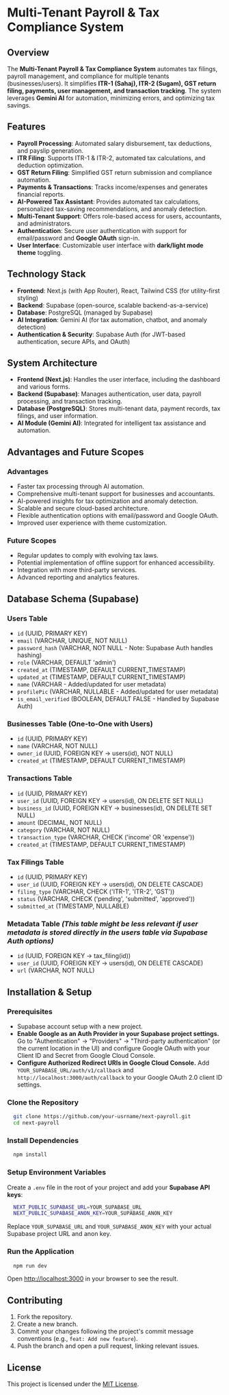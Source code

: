 # Multi-Tenant Payroll & Tax Compliance System

## Overview

The **Multi-Tenant Payroll & Tax Compliance System** automates tax filings, payroll management, and compliance for multiple tenants (businesses/users). It simplifies **ITR-1 (Sahaj), ITR-2 (Sugam), GST return filing, payments, user management, and transaction tracking**. The system leverages **Gemini AI** for automation, minimizing errors, and optimizing tax savings.

## Features

*   **Payroll Processing**: Automated salary disbursement, tax deductions, and payslip generation.
*   **ITR Filing**: Supports ITR-1 & ITR-2, automated tax calculations, and deduction optimization.
*   **GST Return Filing**: Simplified GST return submission and compliance automation.
*   **Payments & Transactions**: Tracks income/expenses and generates financial reports.
*   **AI-Powered Tax Assistant**: Provides automated tax calculations, personalized tax-saving recommendations, and anomaly detection.
*   **Multi-Tenant Support**: Offers role-based access for users, accountants, and administrators.
*   **Authentication**: Secure user authentication with support for email/password and **Google OAuth** sign-in.
*   **User Interface**: Customizable user interface with **dark/light mode theme** toggling.

## Technology Stack

*   **Frontend**: Next.js (with App Router), React, Tailwind CSS (for utility-first styling)
*   **Backend**: Supabase (open-source, scalable backend-as-a-service)
*   **Database**: PostgreSQL (managed by Supabase)
*   **AI Integration**: Gemini AI (for tax automation, chatbot, and anomaly detection)
*   **Authentication & Security**: Supabase Auth (for JWT-based authentication, secure APIs, and OAuth)

## System Architecture

*   **Frontend (Next.js)**: Handles the user interface, including the dashboard and various forms.
*   **Backend (Supabase)**: Manages authentication, user data, payroll processing, and transaction tracking.
*   **Database (PostgreSQL)**: Stores multi-tenant data, payment records, tax filings, and user information.
*   **AI Module (Gemini AI)**: Integrated for intelligent tax assistance and automation.

## Advantages and Future Scopes

### Advantages

*   Faster tax processing through AI automation.
*   Comprehensive multi-tenant support for businesses and accountants.
*   AI-powered insights for tax optimization and anomaly detection.
*   Scalable and secure cloud-based architecture.
*   Flexible authentication options with email/password and Google OAuth.
*   Improved user experience with theme customization.

### Future Scopes

*   Regular updates to comply with evolving tax laws.
*   Potential implementation of offline support for enhanced accessibility.
*   Integration with more third-party services.
*   Advanced reporting and analytics features.

## Database Schema (Supabase)

### **Users Table**

*   `id` (UUID, PRIMARY KEY)
*   `email` (VARCHAR, UNIQUE, NOT NULL)
*   `password_hash` (VARCHAR, NOT NULL - Note: Supabase Auth handles hashing)
*   `role` (VARCHAR, DEFAULT 'admin')
*   `created_at` (TIMESTAMP, DEFAULT CURRENT_TIMESTAMP)
*   `updated_at` (TIMESTAMP, DEFAULT CURRENT_TIMESTAMP)
*   `name` (VARCHAR - Added/updated for user metadata)
*   `profilePic` (VARCHAR, NULLABLE - Added/updated for user metadata)
*   `is_email_verified` (BOOLEAN, DEFAULT FALSE - Handled by Supabase Auth)


### **Businesses Table** (One-to-One with Users)

*   `id` (UUID, PRIMARY KEY)
*   `name` (VARCHAR, NOT NULL)
*   `owner_id` (UUID, FOREIGN KEY → users(id), NOT NULL)
*   `created_at` (TIMESTAMP, DEFAULT CURRENT_TIMESTAMP)

### **Transactions Table**

*   `id` (UUID, PRIMARY KEY)
*   `user_id` (UUID, FOREIGN KEY → users(id), ON DELETE SET NULL)
*   `business_id` (UUID, FOREIGN KEY → businesses(id), ON DELETE SET NULL)
*   `amount` (DECIMAL, NOT NULL)
*   `category` (VARCHAR, NOT NULL)
*   `transaction_type` (VARCHAR, CHECK ('income' OR 'expense'))
*   `created_at` (TIMESTAMP, DEFAULT CURRENT_TIMESTAMP)

### **Tax Filings Table**

*   `id` (UUID, PRIMARY KEY)
*   `user_id` (UUID, FOREIGN KEY → users(id), ON DELETE CASCADE)
*   `filing_type` (VARCHAR, CHECK ('ITR-1', 'ITR-2', 'GST'))
*   `status` (VARCHAR, CHECK ('pending', 'submitted', 'approved'))
*   `submitted_at` (TIMESTAMP, NULLABLE)

### **Metadata Table** *(This table might be less relevant if user metadata is stored directly in the users table via Supabase Auth options)*

*   `id` (UUID, FOREIGN KEY → tax_filing(id))
*   `user_id` (UUID, FOREIGN KEY → users(id), ON DELETE CASCADE)
*   `url` (VARCHAR, NOT NULL)

## Installation & Setup

### Prerequisites

*   Supabase account setup with a new project.
*   **Enable Google as an Auth Provider in your Supabase project settings.** Go to "Authentication" -> "Providers" -> "Third-party authentication" (or the current location in the UI) and configure Google OAuth with your Client ID and Secret from Google Cloud Console.
*   **Configure Authorized Redirect URIs in Google Cloud Console.** Add `YOUR_SUPABASE_URL/auth/v1/callback` and `http://localhost:3000/auth/callback` to your Google OAuth 2.0 client ID settings.

### Clone the Repository

```sh
  git clone https://github.com/your-usrname/next-payroll.git
  cd next-payroll
```

### Install Dependencies
```sh
  npm install
```
### Setup Environment Variables

Create a `.env` file in the root of your project and add your **Supabase API keys**:

```sh
  NEXT_PUBLIC_SUPABASE_URL=YOUR_SUPABASE_URL
  NEXT_PUBLIC_SUPABASE_ANON_KEY=YOUR_SUPABASE_ANON_KEY
```

Replace `YOUR_SUPABASE_URL` and `YOUR_SUPABASE_ANON_KEY` with your actual Supabase project URL and anon key.

### Run the Application

```sh
  npm run dev
```
Open [http://localhost:3000](http://localhost:3000) in your browser to see the result.

## Contributing

1.  Fork the repository.
2.  Create a new branch.
3.  Commit your changes following the project's commit message conventions (e.g., `feat: Add new feature`).
4.  Push the branch and open a pull request, linking relevant issues.

## License

This project is licensed under the [MIT License](LICENSE).


